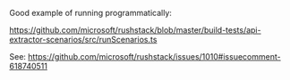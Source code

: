 Good example of running programmatically:

https://github.com/microsoft/rushstack/blob/master/build-tests/api-extractor-scenarios/src/runScenarios.ts

See: https://github.com/microsoft/rushstack/issues/1010#issuecomment-618740511
